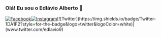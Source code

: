 ### Olá! Eu sou o Edlávio Alberto 🖖

[![Facebook](https://img.shields.io/badge/Facebook-1877F2?style=for-the-badge&logo=facebook&logoColor=white)](www.facebook.com/Edlavio09)[![Instagram](https://img.shields.io/badge/Instagram-E4405F?style=for-the-badge&logo=instagram&logoColor=white)](www.instagram.com/edlavio09_)[![Twitter](https://img.shields.io/badge/Twitter-1DA1F2?style=for-the-badge&logo=twitter&logoColor=white)](www.twitter.com/edlavio9) 

